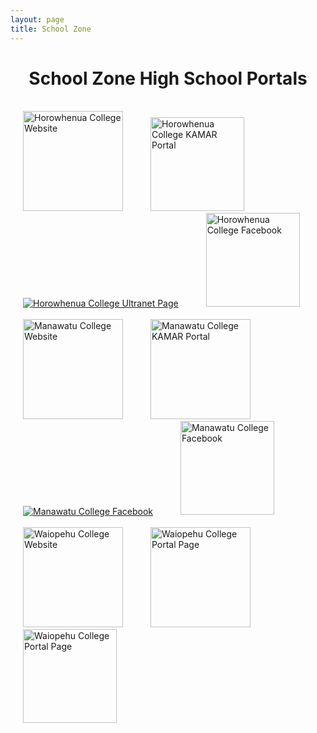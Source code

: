 ```yaml
---
layout: page
title: School Zone
---
```


<center> 
	<h1>School Zone High School Portals</h1>
		<br />
			<div align="left">
				<a href="http://www.horowhenua.school.nz"><img src="http://i.imgur.com/Fjc63D2.png" style="margin-left: 20px; margin-right: 20px;" title="Horowhenua College Website" width="160" height="160"></a> 
				<a href="http://kamar.horowhenua.school.nz"><img src="http://i.imgur.com/WWDxVEs.png" width="150" height="150" style="margin-left: 20px; margin-right: 20px;" title="Horowhenua College KAMAR Portal" ></a> 
				<a href="http://ultranet.horowhenua.school.nz/"> <img src="http://i.imgur.com/nWk9u1u.png" style="margin-left: 20px; margin-right: 20px;" title="Horowhenua College Ultranet Page"></a>
				<a href="https://www.facebook.com/HorowhenuaCollege?ref=ts&amp;fref=ts"> <img src="http://i.imgur.com/8RjQ6zQ.png" width="150" height="150" style="margin-left: 20px; margin-right: 20px;" title="Horowhenua College Facebook" ></a>
			</div>
		<div align="left">
		<br />
				<a href="http://www.manawatucollege.school.nz"><img src="http://i.imgur.com/JeextLz.png" style="margin-left: 20px; margin-right: 20px;" title="Manawatu College Website" width="160" height="160"></a> 
				<a href="http://kamar.manawatucollege.school.nz"><img src="http://i.imgur.com/WWDxVEs.png" width="160" height="160" style="margin-left: 20px; margin-right: 20px;" title="Manawatu College KAMAR Portal" ></a> 
				<a href="http://manawatu.knowledge.net.nz/"><img src="http://i.imgur.com/l5Csswa.png" style="margin-left: 20px; margin-right: 20px;" title="Manawatu College Facebook" ></a>
				<a href="https://www.facebook.com/manawatucollege"><img src="http://i.imgur.com/8RjQ6zQ.png" width="150" height="150" style="margin-left: 20px; margin-right: 20px;" title="Manawatu College Facebook" ></a>
			</div>
		<div align="left">
		<br />
			<a href="http://www.waiopehu.ac.nz/"><img src="http://i.imgur.com/LHYr2RE.png" style="margin-left: 20px; margin-right: 20px;" title="Waiopehu College Website" width="160" height="160"></a>
			<a href="http://web.waiopehu.ac.nz/"><img src="http://i.imgur.com/TzOJW0T.png" style="margin-left: 20px; margin-right: 20px;" title="Waiopehu College Portal Page" width="160" height="160"></a>
			<a href="https://www.facebook.com/WaiopehuCollege"><img src="http://i.imgur.com/8RjQ6zQ.png" style="margin-left: 20px; margin-right: 20px;" title="Waiopehu College Portal Page" width="150" height="150"></a>
		</div>
</center>